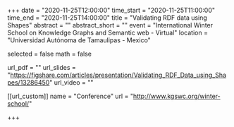 +++
date = "2020-11-25T12:00:00"
time_start = "2020-11-25T11:00:00"
time_end = "2020-11-25T14:00:00"
title = "Validating RDF data using Shapes"
abstract = ""
abstract_short = ""
event = "International Winter School on Knowledge Graphs and Semantic web - Virtual"
location = "Universidad Autónoma de Tamaulipas - Mexico"

selected = false
math = false

url_pdf = ""
url_slides = "https://figshare.com/articles/presentation/Validating_RDF_Data_using_Shapes/13286450"
url_video = ""

[[url_custom]]
name = "Conference"
url = "http://www.kgswc.org/winter-school/"


+++